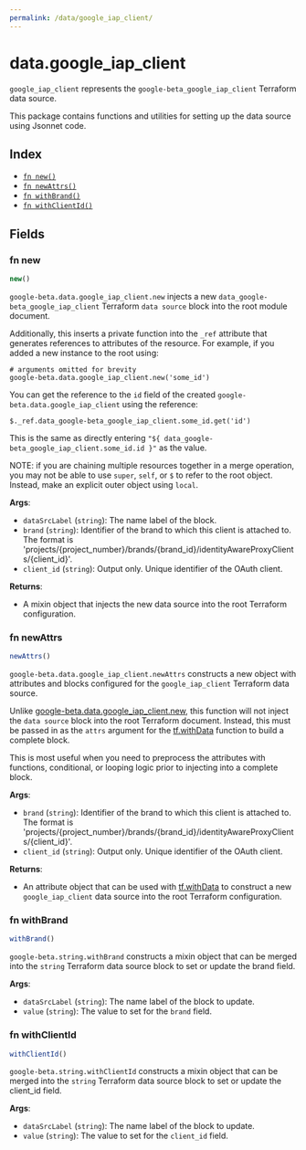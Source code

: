 ```yaml
---
permalink: /data/google_iap_client/
---
```


# data.google_iap_client

`google_iap_client` represents the `google-beta_google_iap_client` Terraform data source.



This package contains functions and utilities for setting up the data source using Jsonnet code.


## Index

* [`fn new()`](#fn-new)
* [`fn newAttrs()`](#fn-newattrs)
* [`fn withBrand()`](#fn-withbrand)
* [`fn withClientId()`](#fn-withclientid)

## Fields

### fn new

```ts
new()
```


`google-beta.data.google_iap_client.new` injects a new `data_google-beta_google_iap_client` Terraform `data source`
block into the root module document.

Additionally, this inserts a private function into the `_ref` attribute that generates references to attributes of the
resource. For example, if you added a new instance to the root using:

    # arguments omitted for brevity
    google-beta.data.google_iap_client.new('some_id')

You can get the reference to the `id` field of the created `google-beta.data.google_iap_client` using the reference:

    $._ref.data_google-beta_google_iap_client.some_id.get('id')

This is the same as directly entering `"${ data_google-beta_google_iap_client.some_id.id }"` as the value.

NOTE: if you are chaining multiple resources together in a merge operation, you may not be able to use `super`, `self`,
or `$` to refer to the root object. Instead, make an explicit outer object using `local`.

**Args**:
  - `dataSrcLabel` (`string`): The name label of the block.
  - `brand` (`string`): Identifier of the brand to which this client
is attached to. The format is
&#39;projects/{project_number}/brands/{brand_id}/identityAwareProxyClients/{client_id}&#39;.
  - `client_id` (`string`): Output only. Unique identifier of the OAuth client.

**Returns**:
- A mixin object that injects the new data source into the root Terraform configuration.


### fn newAttrs

```ts
newAttrs()
```


`google-beta.data.google_iap_client.newAttrs` constructs a new object with attributes and blocks configured for the `google_iap_client`
Terraform data source.

Unlike [google-beta.data.google_iap_client.new](#fn-googleiapclientnew), this function will not inject the `data source`
block into the root Terraform document. Instead, this must be passed in as the `attrs` argument for the
[tf.withData](https://github.com/tf-libsonnet/core/tree/main/docs#fn-withdata) function to build a complete block.

This is most useful when you need to preprocess the attributes with functions, conditional, or looping logic prior to
injecting into a complete block.

**Args**:
  - `brand` (`string`): Identifier of the brand to which this client
is attached to. The format is
&#39;projects/{project_number}/brands/{brand_id}/identityAwareProxyClients/{client_id}&#39;.
  - `client_id` (`string`): Output only. Unique identifier of the OAuth client.

**Returns**:
  - An attribute object that can be used with [tf.withData](https://github.com/tf-libsonnet/core/tree/main/docs#fn-withdata) to construct a new `google_iap_client` data source into the root Terraform configuration.


### fn withBrand

```ts
withBrand()
```

`google-beta.string.withBrand` constructs a mixin object that can be merged into the `string`
Terraform data source block to set or update the brand field.



**Args**:
  - `dataSrcLabel` (`string`): The name label of the block to update.
  - `value` (`string`): The value to set for the `brand` field.


### fn withClientId

```ts
withClientId()
```

`google-beta.string.withClientId` constructs a mixin object that can be merged into the `string`
Terraform data source block to set or update the client_id field.



**Args**:
  - `dataSrcLabel` (`string`): The name label of the block to update.
  - `value` (`string`): The value to set for the `client_id` field.
